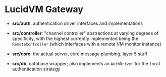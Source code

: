 # LucidVM Gateway

- **src/auth**: authentication driver interfaces and implementations

- **src/controller**: "channel controller" abstractions at varying degrees of specificity, with the highest currently implemented being the `RemoteController` (which interfaces with a remote VM monitor instance)

- **src/core**: the actual server, core message plumbing, layer 5 stuff

- **src/db**: database wrapper; also implements an `AuthDriver` for the `local` authentication strategy
